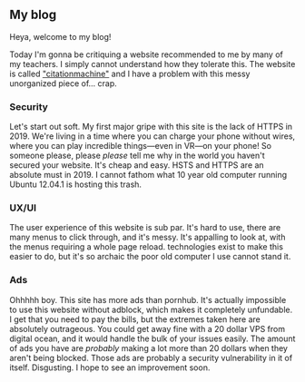 ## My blog

Heya, welcome to my blog!

Today I'm gonna be critiquing a website recommended to me by many of my teachers. I simply cannot understand how they tolerate this. 
The website is called ["citationmachine"](http://www.citationmachine.net) and I have a problem with this messy unorganized piece of... crap.

### Security

Let's start out soft. My first major gripe with this site is the lack of HTTPS in 2019. 
We're living in a time where you can charge your phone without wires, where you can play incredible things—even in VR—on your phone!
So someone please, please _please_ tell me why in the world you haven't secured your website. It's cheap and easy.
HSTS and HTTPS are an absolute must in 2019. I cannot fathom what 10 year old computer running Ubuntu 12.04.1 is hosting this trash.

### UX/UI

The user experience of this website is sub par. It's hard to use, there are many menus to click through, and it's messy.
It's appalling to look at, with the menus requiring a whole page reload. technologies exist to make this easier to do, but it's so
archaic the poor old computer I use cannot stand it.

### Ads

Ohhhhh boy. This site has more ads than pornhub. It's actually impossible to use this website without adblock, which makes it completely unfundable. I get that you need to pay the bills, but the extremes taken here are absolutely outrageous. You could get away fine with a 20 dollar VPS from digital ocean, and it would handle the bulk of your issues easily. The amount of ads you have are _probably_ making a lot more than 20 dollars when they aren't being blocked. Those ads are probably a security vulnerability in it of itself. Disgusting. I hope to see an improvement soon.
